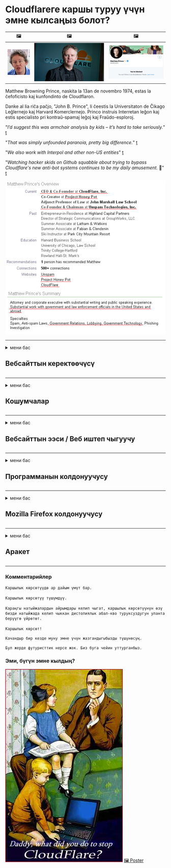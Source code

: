 # Cloudflareге каршы туруу үчүн эмне кылсаңыз болот?

| 🖼 | 🖼 | 🖼 |
| --- | --- | --- |
| ![](../image/matthew_prince_teen.jpg) | ![](../image/matthew_prince.jpg) | ![](../image/blockedbymatthewprince.jpg) |


Matthew Browning Prince, naskita la 13an de novembro 1974, estas la ĉefoficisto kaj kunfondinto de Cloudflaron.

Danke al lia riĉa paĉjo, "John B. Prince", li ĉeestis la Universitaton de Ĉikago Leĝlernejo kaj Harvard Komerclernejo.
Princo instruis Interretan leĝon kaj estis specialisto pri kontraŭ-spamaj leĝoj kaj Fraŭdo-esploroj.


"*I’d suggest this was armchair analysis by kids – it’s hard to take seriously.*" [t](https://www.theguardian.com/technology/2015/nov/19/cloudflare-accused-by-anonymous-helping-isis)

"*That was simply unfounded paranoia, pretty big difference.*"  [t](https://twitter.com/xxdesmus/status/992757936123359233)

"*We also work with Interpol and other non-US entities*" [t](https://twitter.com/eastdakota/status/1203028504184360960)

"*Watching hacker skids on Github squabble about trying to bypass Cloudflare's new anti-bot systems continues to be my daily amusement.* 🍿" [t](https://twitter.com/eastdakota/status/1273277839102656515)


![](../image/whoismp.jpg)

---


<details>
<summary>мени бас

## Вебсайттын керектөөчүсү
</summary>


- Эгер сизге жаккан веб-сайт Cloudflare колдонуп жатса, аларга Cloudflare колдонбогула деп айтыңыз.
  - Фейсбук, Реддит, Твиттер же Мастодон сыяктуу социалдык тармактарда ышкыруунун эч кандай айырмасы жок. [Иш-аракеттер хэштегдерге караганда катуу.](https://twitter.com/phyzonloop/status/1274132092490862594)
  - Өзүңүздү пайдалуу кылгыңыз келсе, веб-сайттын ээси менен байланышууга аракет кылыңыз.

[Cloudflare билдирди](https://github.com/Eloston/ungoogled-chromium/issues/783):
```
Администраторлор менен байланышкан белгилүү бир кызматтар же сайттар боюнча байланышып, тажрыйба алмашууңузду сунуштайбыз.
```

[Эгер сиз сурабасаңыз, вебсайт ээси бул көйгөйдү эч качан билбейт.](../PEOPLE.md)

![](../image/liberapay.jpg)

[Ийгиликтүү мисал](https://counterpartytalk.org/t/turn-off-cloudflare-on-counterparty-co-plz/164/5).<br>
Сизде көйгөй барбы? [Үнүңдү азыр көтөр.](https://github.com/maraoz/maraoz.github.io/issues/1) Төмөндө келтирилген мисал.

```
Сиз жөн гана корпоративдик цензурага жана жапырт көзөмөлдөөгө жардам берип жатасыз.
http://crimeflare.eu.org
```

```
Веб баракчаңыз CloudFlare купуялыгын бузган жеке дубал бакчасында жайгашкан.
http://crimeflare.eu.org
```

- Бир аз убакыт бөлүп, вебсайттын купуялык саясатын окуп чыгыңыз.
  - эгер вебсайт Cloudflare артында болсо же вебсайт Cloudflare менен байланышкан кызматтарды колдонуп жатса.

Ал жерде "Cloudflare" эмне экендигин түшүндүрүп, Cloudflare менен дайындарыңызды бөлүшүү үчүн уруксат сураңыз. Эгер аткарылбаса, ишенимдин бузулушуна алып келет жана каралып жаткан веб-сайттан алыс болуш керек.

[Купуялык саясатынын алгылыктуу мисалы бул жерде](https://archive.is/bDlTz) ("Subprocessors" > "Entity Name")

```
Мен сиздин купуялуулук саясатыңызды окуп чыктым жана Cloudflare сөзүн таба албай жатам.
Менин маалыматтарымды Cloudflare менен камсыз кыла берсеңиз, сиз менен маалымат бөлүшүүдөн баш тартам.
http://crimeflare.eu.org
```

Бул Cloudflare сөзү жок купуялык саясатынын мисалы.
[Liberland Jobs](https://archive.is/daKIr) [privacy policy](https://docsend.com/view/feiwyte):

![](../image/cfwontobey.jpg)

Cloudflareдин жеке купуялык саясаты бар.
[Cloudflare doxxing адамдарды жакшы көрөт.](https://www.reddit.com/r/GamerGhazi/comments/2s64fe/be_wary_reporting_to_cloudflare/)

Вебсайттын катталуу формасы үчүн жакшы мисал келтирилген.
AFAIK, нөлдүк веб-сайт муну жасайт. Аларга ишенесиңби?

```
"XYZ-ге катталуу" баскычын чыкылдатуу менен, сиз биздин тейлөө шарттарына жана купуялуулук жөнүндө билдирүүгө макулдугуңузду билдиресиз.
Сиз дагы Cloudflare менен дайындарыңызды бөлүшүүгө жана cloudflare купуялуулук билдирүүсүнө макулдугуңузду билдиресиз.
Эгер Cloudflare сиздин маалыматыңызды ачыкка чыгарса же биздин серверлерге туташууңузга уруксат бербесе, анда ал биздин күнөөбүз эмес. [*]

[ Кирүү ] [ Мен макул эмесмин ]
```
[*] [PEOPLE.md](../PEOPLE.md)


- Алардын кызматынан пайдаланбоого аракет кылыңыз. Cloudflare сизди көрүп жатканыңызды унутпаңыз.
  - ["I'm in your TLS, sniffin' your passworz"](../image/iminurtls.jpg)

- Башка вебсайтты издөө. Интернетте альтернатива жана оппортунисттер бар!

- Досторуңузду Торду күн сайын колдонууга көндүрүңүз.
  - Анонимдүүлүк ачык интернеттин стандарты болушу керек!
  - [Тор долбоору бул долбоорду жактырбай тургандыгын эске алыңыз.](../HISTORY.md)

</details>

------

<details>
<summary>мени бас

## Кошумчалар
</summary>

- Эгер браузериңиз Firefox, Tor Browser же Ungoogled Chromium болсо, төмөндөгү ушул кошумчалардын бирин колдонуңуз.
  - Башка жаңы кошумча кошууну кааласаңыз, алгач бул жөнүндө сураңыз.


| Аты | Иштеп чыгуучу | Колдоо | Бөгөттөй алат | Билдире алат | Chrome |
| -------- | -------- | -------- | -------- | -------- | -------- |
| [Bloku Cloudflaron MITM-Atakon](../subfiles/addon/bcma.md) | #Addon | [ ? ](http://crimeflare.eu.org/) | **Ооба**     | **Ооба**     |  **Ооба** |
| [Ĉu ligoj estas vundeblaj al MITM-atako?](../subfiles/addon/ismm.md) | #Addon | [ ? ](http://crimeflare.eu.org/) | Жок     | **Ооба**     |  **Ооба** |
| [Ĉu ĉi tiuj ligoj blokos Tor-uzanton?](../subfiles/addon/isat.md) | #Addon | [ ? ](http://crimeflare.eu.org/) | Жок     | **Ооба**     |  **Ооба** |
| [Block Cloudflare MITM Attack](https://trac.torproject.org/projects/tor/attachment/ticket/24351/block_cloudflare_mitm_attack-1.0.14.1-an%2Bfx.xpi)<br>[**DELETED BY TOR PROJECT**](../HISTORY.md) | nullius | [ ? ](../tool/block_cloudflare_mitm_fx), [Link](http://crimeflare.eu.org/) | **Ооба**     | **Ооба**     |  Жок |
| [TPRB](http://sw.nnpaefp7pkadbxxkhz2agtbv2a4g5sgo2fbmv3i7czaua354334uqqad.onion/) | Sw | [ ? ](http://sw.nnpaefp7pkadbxxkhz2agtbv2a4g5sgo2fbmv3i7czaua354334uqqad.onion/) | **Ооба**     | **Ооба**     |  Жок |
| [Detect Cloudflare](https://addons.mozilla.org/en-US/firefox/addon/detect-cloudflare/) | Frank Otto | [ ? ](https://github.com/traktofon/cf-detect) | Жок     | **Ооба**     |  Жок |
| [True Sight](https://addons.mozilla.org/en-US/firefox/addon/detect-cloudflare-plus/) | claustromaniac | [ ? ](https://github.com/claustromaniac/detect-cloudflare-plus) | Жок     | **Ооба**     |  Жок |
| [Which Cloudflare datacenter am I visiting?](https://addons.mozilla.org/en-US/firefox/addon/cf-pop/) | 依云 | [ ? ](https://github.com/lilydjwg/cf-pop) | Жок     | **Ооба**     |  Жок |
| [My Privacy DNS - Link Details](https://mypdns.org/infrastructure/mypdns-reporter/-/blob/master/client/addon.md#mypdns-link-details) | My Privacy DNS | [ ? ](https://mypdns.org/MypDNS/support/-/issues) | Ingen     | **Ja**     |  Ingen |


- "Decentraleyes" "CDNJS (Cloudflare)" менен туташууну токтото алат.
  - Көптөгөн сурамдардын тармактарга жетүүсүнө жол бербейт жана сайттардын бузулуп калбашы үчүн жергиликтүү файлдарды тейлейт.
  - Иштеп чыгуучу жооп берди: "[very concerning indeed](https://github.com/Synzvato/decentraleyes/issues/236#issuecomment-352049501)", "[widespread usage severely centralizes the web](https://github.com/Synzvato/decentraleyes/issues/251#issuecomment-366752049)"

- [Cloudflare тастыктамасын Тастыктамалар Борборунан (CA) алып салсаңыз же ишенбесеңиз болот.](https://www.ssl.com/how-to/remove-root-certificate-firefox/)

</details>

------

<details>
<summary>мени бас

## Вебсайттын ээси / Веб иштеп чыгуучу
</summary>


![](../image/word_cloudflarefree.jpg)

- Cloudflare чечимин колдонбоңуз, Мезгил.
  - Андан да жакшы нерсе жасай аласыз, туурабы? [Бул жерде Cloudflare жазылууларын, пландарын, домендерин же каттоо эсептерин кантип алып салуу керек.](https://support.cloudflare.com/hc/en-us/articles/200167776-Removing-subscriptions-plans-domains-or-accounts)

| 🖼 | 🖼 |
| --- | --- |
| ![](../image/htmlalertcloudflare.jpg) | ![](../image/htmlalertcloudflare2.jpg) |

- Көбүрөөк кардарларды каалайсызбы? Сиз эмне кылышты билесиз. Ишара "жогору сапта".
  - [Салам, сиз "Биз сиздин купуялуулугуңузга олуттуу мамиле кылабыз" деп жазгансыз, бирок менде "Ката 403 Тыюу салынган белгисиз прокси уруксат берилбейт" деген жазуу пайда болду.](https://it.slashdot.org/story/19/02/19/0033255/stop-saying-we-take-your-privacy-and-security-seriously) Эмне үчүн Tor Or VPNди жаап жатасыз? Эмне үчүн убактылуу электрондук каттарды бөгөттөп жатасыз?

![](../image/anonexist.jpg)

- Cloudflareди колдонуу үзгүлтүккө учуроо мүмкүнчүлүгүн жогорулатат. Эгер сервер иштебей калса же Cloudflare иштебей калса, кирүүчүлөр веб-сайтыңызга кире алышпайт.
  - [Чын эле Cloudflare эч качан ылдый түшпөйт деп ойлодуңуз беле?](https://www.ibtimes.com/cloudflare-down-not-working-sites-producing-504-gateway-timeout-errors-2618008) [Another](https://twitter.com/Jedduff/status/1097875615997399040) [sample](https://twitter.com/search?f=tweets&vertical=default&q=Cloudflare%20is%20having%20problems). [Need more](../PEOPLE.md)?

![](../image/cloudflareinternalerror.jpg)

- "API кызматы", "программаны жаңыртуу сервери" же "RSS каналы" прокси кылуу үчүн Cloudflare колдонуп, кардарыңызга зыян келтирет. Кардар сизге чалып, "мындан ары сиздин APIңизди колдоно албайм" деди, сиз эмне болуп жаткандыгы жөнүндө эч нерсе билбейсиз. Cloudflare кардарыңызды унчукпай бөгөп коё алат. Сиздин оюңузча, бул жакшыбы?
  - Көптөгөн RSS кардары жана RSS Reader онлайн кызматы бар. Эгер адамдар жазылууга мүмкүнчүлүк бербей жатсаңыз, анда эмне үчүн RSS түрмөгүн жарыялап жатасыз?

![](../image/rssfeedovercf.jpg)

- Сизге HTTPS сертификаты керекпи? "Келгиле, Шифрлөөнү" колдонуңуз же жөн гана CA компаниясынан сатып алыңыз.

- Сизге DNS сервери керекпи? Өзүңүздүн серверди орното албай жатасызбы? Алар жөнүндө эмне айтууга болот?: [Hurricane Electric Free DNS](https://dns.he.net/), [Dyn.com](https://dyn.com/dns/), [1984 Hosting](https://www.1984hosting.com/), [Afraid.Org (TOR колдонсоңуз, администратор сиздин каттоо эсебиңизди жок кылат)](https://freedns.afraid.org/)
  - [Alternativoj al DNS](../subfiles/alternative/domaindns.md)

- Хостинг кызматын издеп жатасызбы? Акысыз гана? Алар жөнүндө эмне айтууга болот?: [Onion Service](http://vww6ybal4bd7szmgncyruucpgfkqahzddi37ktceo3ah7ngmcopnpyyd.onion/en/security/network-security/tor/onionservices-best-practices), [Free Web Hosting Area](https://freewha.com/), [Autistici/Inventati Web Site Hosting](https://www.autinv5q6en4gpf4.onion/services/website), [Github Pages](https://pages.github.com/), [Surge](https://surge.sh/)
  - [Cloudflare альтернатива](../subfiles/alternative/cloudflare.md)

- Сиз "cloudflare-ipfs.com" колдонуп жатасызбы? [Cloudflare IPFSдин жаман экендигин билесизби?](../PEOPLE.md)

- Сервериңизге OWASP жана Fail2Ban сыяктуу Веб тиркеме Firewall орнотуп, аны туура конфигурациялаңыз.
  - Торду бөгөттөө чечим эмес. Кичинекей жаман колдонуучулар үчүн эле баардыгын жазалабаңыз.

- "Cloudflare Warp" колдонуучуларынын веб-сайтыңызга кирүүсүн багыттоо же бөгөт коюу. Мүмкүнчүлүгүңүз болсо, бир себеп келтирип бериңиз.

> IP тизмеси: "[Cloudflare учурдагы IP диапазондору](cloudflare_inc/)"

> A: Жөн гана аларды тосуп коюңуз

```
server {
...
deny 173.245.48.0/20;
deny 103.21.244.0/22;
deny 103.22.200.0/22;
deny 103.31.4.0/22;
deny 141.101.64.0/18;
deny 108.162.192.0/18;
deny 190.93.240.0/20;
deny 188.114.96.0/20;
deny 197.234.240.0/22;
deny 198.41.128.0/17;
deny 162.158.0.0/15;
deny 104.16.0.0/12;
deny 172.64.0.0/13;
deny 131.0.72.0/22;
deny 2400:cb00::/32;
deny 2606:4700::/32;
deny 2803:f800::/32;
deny 2405:b500::/32;
deny 2405:8100::/32;
deny 2a06:98c0::/29;
deny 2c0f:f248::/32;
...
}
```

> B: Эскертүү барагына багыттоо

```
http {
...
geo $iscf {
default 0;
173.245.48.0/20 1;
103.21.244.0/22 1;
103.22.200.0/22 1;
103.31.4.0/22 1;
141.101.64.0/18 1;
108.162.192.0/18 1;
190.93.240.0/20 1;
188.114.96.0/20 1;
197.234.240.0/22 1;
198.41.128.0/17 1;
162.158.0.0/15 1;
104.16.0.0/12 1;
172.64.0.0/13 1;
131.0.72.0/22 1;
2400:cb00::/32 1;
2606:4700::/32 1;
2803:f800::/32 1;
2405:b500::/32 1;
2405:8100::/32 1;
2a06:98c0::/29 1;
2c0f:f248::/32 1;
}
...
}

server {
...
if ($iscf) {rewrite ^ https://example.com/cfwsorry.php;}
...
}

<?php
header('HTTP/1.1 406 Not Acceptable');
echo <<<CLOUDFLARED
Thank you for visiting ourwebsite.com!<br />
We are sorry, but we can't serve you because your connection is being intercepted by Cloudflare.<br />
Please read http://crimeflare.eu.org for more information.<br />
CLOUDFLARED;
die();
```

- Tor Onion Service же I2P insite орнотуп, эгер эркиндикке ишенсеңиз жана белгисиз колдонуучуларды кабыл алсаңыз.

- Clearnet / Tor башка веб-сайт операторлорунан кеңеш сураңыз жана белгисиз досторду табыңыз!

</details>

------

<details>
<summary>мени бас

## Программанын колдонуучусу
</summary>


- Discord CloudFlare колдонуп жатат. Альтернатива? Биз сунуштайбыз [**Briar** (Android)](https://f-droid.org/en/packages/org.briarproject.briar.android/), [Ricochet (PC)](https://ricochet.im/), [Tox + Tor (Android/PC)](https://tox.chat/download.html)
  - Briar Tor демонсун камтыйт, андыктан Orbotту орнотуунун кажети жок.
  - Qwtch иштеп чыгуучулары, Ачык Купуялык, stop_cloudflare долбоорун эскертүүсүз git кызматынан жок кылышты.

- Эгер сиз Debian GNU / Linux же кандайдыр бир туунду колдонсоңуз, жазылыңыз: [bug #831835](https://bugs.debian.org/cgi-bin/bugreport.cgi?bug=831835). Эгер мүмкүн болсо, патчту текшерип, тейлөөчүгө аны кабыл алуу керекпи же жокпу, туура жыйынтык чыгарууга жардам бериңиз.

- Бул браузерлерди ар дайым сунуштаңыз.

| Аты | Иштеп чыгуучу | Колдоо | Комментарий |
| -------- | -------- | -------- | -------- |
| [Ungoogled-Chromium](https://ungoogled-software.github.io/ungoogled-chromium-binaries/) | Eloston | [ ? ](https://github.com/Eloston/ungoogled-chromium) | PC (Win, Mac, Linux)  _!Tor_ |
| [Bromite](https://www.bromite.org/fdroid) | Bromite | [ ? ](https://github.com/bromite/bromite/issues) | Android  _!Tor_ |
| [Tor Browser](https://www.torproject.org/download/) | Tor Project | [ ? ](https://support.torproject.org/) | PC (Win, Mac, Linux)  _Tor_|
| [Tor Browser Android](https://www.torproject.org/download/) | Tor Project | [ ? ](https://support.torproject.org/) | Android  _Tor_|
| [Onion Browser](https://itunes.apple.com/us/app/onion-browser/id519296448?mt=8) | Mike Tigas | [ ? ](https://github.com/OnionBrowser/OnionBrowser/issues) | Apple iOS  _Tor_|
| [GNU/Icecat](https://www.gnu.org/software/gnuzilla/) | GNU | [ ? ](https://www.gnu.org/software/gnuzilla/) | PC (Linux) |
| [IceCatMobile](https://f-droid.org/en/packages/org.gnu.icecat/) | GNU | [ ? ](https://lists.gnu.org/mailman/listinfo/bug-gnuzilla) | Android |
| [Iridium Browser](https://iridiumbrowser.de/about/) | Iridium | [ ? ](https://github.com/iridium-browser/iridium-browser/) | PC (Win, Mac, Linux, OpenBSD) |


Башка программалардын купуялуулугу толук кандуу эмес. Бул Tor браузери "кемчиликсиз" дегенди билдирбейт.
Интернетте жана технологияда 100% коопсуз же 100% жеке эч ким жок.

- Торду колдонууну каалабайсызбы? Tor демону менен каалаган браузерди колдоно аласыз.
  - [Белгилей кетсек, Тор долбоору буга жакпайт.](https://support.torproject.org/tbb/tbb-9/) Эгер мүмкүнчүлүк болсо Tor браузерин колдонуңуз.
- [Tor менен Chromiumду кантип колдонсо болот](../subfiles/chromium_tor.md)


Келгиле, башка программалардын купуялуулугу жөнүндө сүйлөшөлү.

- [Эгер сиз Firefoxту чындап эле колдонушуңуз керек болсо, анда "Firefox ESR" тандаңыз.](https://www.mozilla.org/en-US/firefox/organizations/)
  - [Firefox - тыңчылык программасы](https://spyware.neocities.org/articles/firefox.html)
  - [Firefox сөз эркиндигин четке кагат, сөз эркиндигине тыюу салат](https://web.archive.org/web/20200423010026/https://reclaimthenet.org/firefox-rejects-free-speech-bans-free-speech-commenting-plugin-dissenter-from-its-extensions-gallery/)
  - ["100 ашуун добуш. Программалык камсыздоо компаниясынан карманууну суранып жаткандай ... ушул күнгө чейин программалык камсыздоо өтө эле көп."](https://old.reddit.com/r/firefox/comments/gutdiw/weve_got_work_to_do_the_mozilla_blog/fslbbb6/)
  - [Ой, эмне үчүн Firefox менин URL тилкесимде демөөрчүлүк шилтемелерди көрсөтүп жатат?](https://www.reddit.com/r/firefox/comments/jybx2w/uh_why_is_firefox_showing_me_sponsored_links_in/)
  - [Mozilla - денеде шайтан](https://digdeeper.neocities.org/ghost/mozilla.html)

- [Mozilla Cloudflare кызматын колдонуп жүргөнүн эсиңизден чыгарбаңыз.](https://www.robtex.com/dns-lookup/www.mozilla.org) [Алар Cloudflareдин DNS кызматын өз өнүмдөрүндө колдонуп жатышат.](https://www.theregister.co.uk/2018/03/21/mozilla_testing_dns_encryption/)

- [Mozilla бул билеттен расмий түрдө баш тартты.](https://bugzilla.mozilla.org/show_bug.cgi?id=1426618)

- [Firefox Focus тамаша.](https://github.com/mozilla-mobile/focus-android/issues/1743) [Алар телеметрияны өчүрөбүз деп убада беришкен, бирок аны өзгөртүштү.](https://github.com/mozilla-mobile/focus-android/issues/4210)

- [PaleMoon / Basilisk иштеп чыгуучусу Cloudflareди жакшы көрөт.](https://github.com/mozilla-mobile/focus-android/issues/1743#issuecomment-345993097)
  - [Пале Мундун архивдик сервери 18 айдын ичинде кесепеттүү программаны бузуп, жайылтты](https://www.reddit.com/r/privacytoolsIO/comments/cc808y/pale_moons_archive_server_hacked_and_spread/)
  - Ошондой эле ал Tor колдонуучуларын жек көрөт - "[Торго душмандык кылсын. Менин оюмча, көпчүлүк сайттар Торго карата өтө жогорку деңгээлдеги кыянаттык факторун эске алып, ага карата душмандык кылыш керек.](https://github.com/yacy/yacy_search_server/issues/314#issuecomment-565932097)"

- [Waterfoxто "үйгө телефон" көйгөйү бар](https://spyware.neocities.org/articles/waterfox.html)

- [Google Chrome шпиондук программа.](https://www.gnu.org/proprietary/malware-google.en.html)
  - [Google сиздин аракеттериңизди профилдештирет.](https://spyware.neocities.org/articles/chrome.html)

- [SRWare Iron өтө көп телефондорду үйгө туташтырат.](https://spyware.neocities.org/articles/iron.html) Ошондой эле Google домендерине туташат.

- [Brave Browser ак тизмесин Facebook / Twitter трекерлери.](https://www.bleepingcomputer.com/news/security/facebook-twitter-trackers-whitelisted-by-brave-browser/)
  - [Бул жерде дагы маселелер бар.](https://spyware.neocities.org/articles/brave.html)
  - [binance филиалынын ID](https://twitter.com/cryptonator1337/status/1269594587716374528)

- [Microsoft Edge Facebookка колдонуучулардын артынан Flash кодун иштетүүгө мүмкүнчүлүк берет.](https://www.zdnet.com/article/microsoft-edge-lets-facebook-run-flash-code-behind-users-backs/)

- [Vivaldi сиздин купуялыгыңызды сыйлабайт.](https://spyware.neocities.org/articles/vivaldi.html)

- [Opera тыңчы программасынын деңгээли: Абдан жогору](https://spyware.neocities.org/articles/opera.html)

- Apple iOS: [IOS программасын таптакыр колдонбошуңуз керек, негизинен бул кесепеттүү программа.](https://www.gnu.org/proprietary/malware-apple.html)

Ошондуктан биз жогорудагы таблицаны гана сунуш кылабыз. Башка эч нерсе жок.

</details>

------

<details>
<summary>мени бас

## Mozilla Firefox колдонуучусу
</summary>


- "Firefox Nightly" оңдоо деңгээлиндеги маалыматты Mozilla серверлерине баш тартуу ыкмасыз жөнөтөт.
  - [Mozilla серверлери Cloudflare каналында](https://www.digwebinterface.com/?hostnames=www.mozilla.org%0D%0Amozilla.cloudflare-dns.com&type=&ns=resolver&useresolver=8.8.4.4&nameservers=)

- Firefoxко Mozilla серверлерине туташууга тыюу салса болот.
  - [Mozilla саясатынын шаблондору боюнча колдонмо](https://github.com/mozilla/policy-templates/blob/master/README.md)
  - Бул куулук кийинки версияда иштебей калышы мүмкүн экендигин эсиңизден чыгарбаңыз, анткени Mozilla өзүлөрүн ак тизмеге кошууну жакшы көрөт.
  - Аларды толугу менен бөгөт коюу үчүн, брандмауэр жана DNS чыпкасын колдонуңуз.

"`/distribution/policies.json`"

>     "WebsiteFilter": {
> 		"Block": [
> 		"*://*.mozilla.com/*",
> 		"*://*.mozilla.net/*",
> 		"*://*.mozilla.org/*",
> 		"*://webcompat.com/*",
> 		"*://*.firefox.com/*",
> 		"*://*.thunderbird.net/*",
> 		"*://*.cloudflare.com/*"
> 		]
>     },


- ~~Mozilla трекериндеги мүчүлүштүк жөнүндө, аларга Cloudflare колдонбогула деп кабарлаңыз.~~ Bugzilla жөнүндө мүчүлүштүктөр жөнүндө отчет бар болчу. Көпчүлүк адамдар өздөрүнүн көйгөйлөрүн жарыялашкан, бирок ката 2018-жылы администратор тарабынан жашырылган.

- Firefoxто DoH өчүрсөңүз болот.
  - [Firefoxтун демейки DNS камсыздоочусун өзгөртүңүз](../subfiles/change-firefox-dns.md)

![](../image/firefoxdns.jpg)

- [Эгер сиз ISP эмес DNS кызматын колдонгуңуз келсе, OpenNIC Tier2 DNS кызматын же Cloudflare эмес DNS кызматтарын пайдаланууну карап көрүңүз.](https://wiki.opennic.org/start)
![](../image/opennic.jpg)
  - DNS менен Cloudflare бөгөттөө. [Crimeflare DNS](../subfiles/service/publicdns.md)

- Сиз DNS чечүүчү катары Tor колдоно аласыз. [Эгер сиз Tor адиси болбосоңуз, ушул жерден суроо бериңиз.](https://tor.stackexchange.com/)

> **Кантип?**
> 1. Торду жүктөп алып, компьютериңизге орнотуңуз.
> 2. Бул сапты "torrc" файлына кошуңуз.
> DNSPort 127.0.0.1:53
> 3. Торду өчүрүп-күйгүзүңүз.
> 4. Компьютериңиздин DNS серверин "127.0.0.1" кылып орнотуңуз.

</details>

------

<details>
<summary>мени бас

## Аракет
</summary>


- Cloudflare коркунучу жөнүндө айланаңыздагы башкаларга айтып бериңиз.

- [Бул кампаны өркүндөтүүгө жардам бериңиз.](http://crimeflare.eu.org)
  - Тизмелер дагы, ага каршы келтирилген жүйөлөр дагы, деталдары дагы.

- [Cloudflare (жана ушул сыяктуу компаниялар) менен ката кеткен жерде документтештирип, ачыкка чыгарыңыз, ошондо сиз ушул репозиторийди сөзсүз түрдө айтып коюңуз.](http://crimeflare.eu.org) :)

- Демейки шартта Tor колдонуп жаткан адамдардын санын көбөйтүп алыңыз, ошондо алар дүйнөнүн ар кайсы бурчунан көз чаптыра алышат.

- Дүйнөнү Cloudflareден бошотууга арналган социалдык тармактарда жана эт мейкиндигинде топторду баштаңыз.

- Керек болсо, ушул репозиторийдеги ушул топторго шилтеме берсеңиз болот - бул топ катары биргелешип иштөөнү координациялоочу жай болушу мүмкүн.

- [Cloudflare үчүн корпоративдик эмес альтернативдүү альтернатива сунуш кыла турган кызматташууну баштаңыз.](../subfiles/alternative/cloudflare.md)

- Жок дегенде Cloudflareге каршы бир нече катмарлуу коргонууну камсыз кылууга жардам берүүчү альтернатива жөнүндө кабарлаңыз.

- Эгер сиз Cloudflare кардары болсоңуз, купуялык жөндөөлөрүңүздү орнотуп, аларды бузганга чейин күтө туруңуз.
  - [Андан кийин аларды анти-спам / купуялыкты бузуу айыптары менен жоопко тартыңыз.](https://twitter.com/thexpaw/status/1108424723233419264)

- Эгерде сиз Америка Кошмо Штаттарында болсоңуз жана бул веб-сайт банк же бухгалтер болсо, анда Грэмм-Лийч-Блэйли мыйзамы, же Дисктивдүүлүгү бар америкалыктар жөнүндөгү мыйзамга ылайык мыйзамдуу кысым көрсөтүүгө аракет кылыңыз жана өзүңүздүн канчалык деңгээлде экениңизди айтып бериңиз. .

- Эгерде веб-сайт мамлекеттик сайт болсо, анда АКШнын Конституциясынын 1-түзөтүүсүнө ылайык, мыйзамдуу кысым көрсөтүүгө аракет кылыңыз.

- Эгер сиз Европа Бирлигинин жараны болсоңуз, анда Маалыматты коргоонун жалпы жобосуна ылайык жеке маалыматыңызды жөнөтүү үчүн вебсайт менен байланышыңыз. Эгер алар сизге маалымат берүүдөн баш тартышса, анда бул мыйзам бузуу болуп саналат.

- Веб-сайтында кызмат сунуштайбыз деген компаниялар үчүн керектөөчүлөрдүн укугун коргоочу уюмдарга жана BBBге "жалган жарнама" деп кабарлап көрүңүз. Cloudflare веб-сайттарын Cloudflare серверлери тейлешет.

- [МТБ АКШ контекстинде Cloudflare антимонополдук мыйзамды колдонуп, алардын күчүнө кириши үчүн чоңойо баштайт деп болжолдойт.](https://www.itu.int/en/ITU-T/Workshops-and-Seminars/20181218/Documents/Geoff_Huston_Presentation.pdf)

- GNU GPL 4 версиясында, мындай сервистин артында баштапкы кодду сактоого каршы жобо камтылышы мүмкүн деп болжолдонууда, анткени GPLv4 жана андан кийинки программалар үчүн, жок дегенде, баштапкы код Tor колдонуучуларын басмырлабаган каражат аркылуу жеткиликтүү болот.

- [Se vi uzas Mastodon bonvolu sekvi la konton Mitigator](../subfiles/service/altlink.md).

</details>

------

### Комментарийлер

```
Каршылык көрсөтүүдө ар дайым үмүт бар.

Каршылык көрсөтүү түшүмдүү.

Караңгы натыйжалардын айрымдары келип чыгат, каршылык көрсөтүүнүн өзү бизди натыйжада келип чыккан дистопиялык абал-кво туруксуздугун уланта берүүгө үйрөтөт.

Каршылык көрсөт!
```

```
Качандыр бир кезде муну эмне үчүн жазгандыгыбызды түшүнөсүң.
```

```
Бул жерде футуристтик нерсе жок. Биз буга чейин уттурганбыз.
```

### Эми, бүгүн эмне кылдың?


![](../image/stopcf.jpg) [🖼 Poster](../image/poster/README.md)
